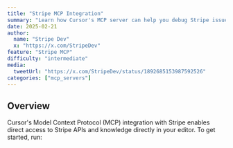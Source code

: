 ```yaml
---
title: "Stripe MCP Integration"
summary: "Learn how Cursor's MCP server can help you debug Stripe issues faster by automatically analyzing Stripe logs and errors"
date: 2025-02-21
author:
  name: "Stripe Dev" 
  x: "https://x.com/StripeDev"
feature: "Stripe MCP"
difficulty: "intermediate"
media:
  tweetUrl: "https://x.com/StripeDev/status/1892685153987592526"
categories: ["mcp_servers"]
---
```


## Overview

Cursor's Model Context Protocol (MCP) integration with Stripe enables direct access to Stripe APIs and knowledge directly in your editor. To get started, run:
